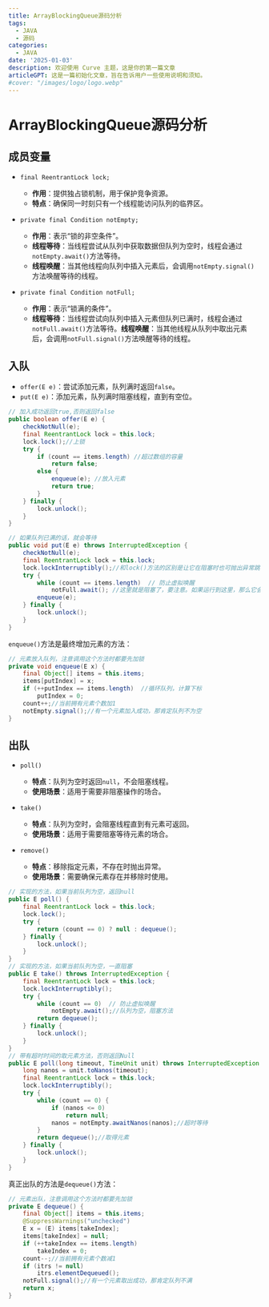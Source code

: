 ```yaml
---
title: ArrayBlockingQueue源码分析
tags:
  - JAVA
  - 源码
categories:
  - JAVA
date: '2025-01-03'
description: 欢迎使用 Curve 主题，这是你的第一篇文章
articleGPT: 这是一篇初始化文章，旨在告诉用户一些使用说明和须知。
#cover: "/images/logo/logo.webp"
---
```


# ArrayBlockingQueue源码分析


## 成员变量

* `final ReentrantLock lock;`​

  * **作用**：提供独占锁机制，用于保护竞争资源。
  * **特点**：确保同一时刻只有一个线程能访问队列的临界区。

* `private final Condition notEmpty;`​

  * **作用**：表示“锁的非空条件”。
  * **线程等待**：当线程尝试从队列中获取数据但队列为空时，线程会通过`notEmpty.await()`​方法等待。
  * **线程唤醒**：当其他线程向队列中插入元素后，会调用`notEmpty.signal()`​方法唤醒等待的线程。

* `private final Condition notFull;`​

  * **作用**：表示“锁满的条件”。
  * **线程等待**：当线程尝试向队列中插入元素但队列已满时，线程会通过`notFull.await()`​方法等待。**线程唤醒**：当其他线程从队列中取出元素后，会调用`notFull.signal()`​方法唤醒等待的线程。

## 入队

* `offer(E e)`​：尝试添加元素，队列满时返回`false`​。
* `put(E e)`​：添加元素，队列满时阻塞线程，直到有空位。

```java
// 加入成功返回true,否则返回false 
public boolean offer(E e) {  
    checkNotNull(e);  
    final ReentrantLock lock = this.lock;  
    lock.lock();//上锁  
    try {  
        if (count == items.length) //超过数组的容量  
            return false;  
        else {  
            enqueue(e); //放入元素  
            return true;  
        }  
    } finally {  
        lock.unlock();  
    }  
}  

// 如果队列已满的话，就会等待  
public void put(E e) throws InterruptedException {  
    checkNotNull(e);  
    final ReentrantLock lock = this.lock;  
    lock.lockInterruptibly();//和lock()方法的区别是让它在阻塞时也可抛出异常跳出  
    try {  
        while (count == items.length)  // 防止虚拟唤醒
        	notFull.await(); //这里就是阻塞了，要注意。如果运行到这里，那么它会释放上面的锁，一直等到notify  
        enqueue(e);  
    } finally {  
        lock.unlock();  
    }  
}
```

`enqueue()`​方法是最终增加元素的方法：

```java
// 元素放入队列，注意调用这个方法时都要先加锁 
private void enqueue(E x) {  
    final Object[] items = this.items;  
    items[putIndex] = x;  
    if (++putIndex == items.length)  //循环队列，计算下标
        putIndex = 0;  
    count++;//当前拥有元素个数加1  
    notEmpty.signal();//有一个元素加入成功，那肯定队列不为空  
}  
```

## 出队

* `poll()`​

  * **特点**：队列为空时返回`null`​，不会阻塞线程。
  * **使用场景**：适用于需要非阻塞操作的场合。
* `take()`​

  * **特点**：队列为空时，会阻塞线程直到有元素可返回。
  * **使用场景**：适用于需要阻塞等待元素的场合。
* `remove()`​

  * **特点**：移除指定元素，不存在时抛出异常。
  * **使用场景**：需要确保元素存在并移除时使用。

```java
// 实现的方法，如果当前队列为空，返回null  
public E poll() {  
    final ReentrantLock lock = this.lock;  
    lock.lock();  
    try {  
        return (count == 0) ? null : dequeue();  
    } finally {  
        lock.unlock();  
    }  
}  
// 实现的方法，如果当前队列为空，一直阻塞  
public E take() throws InterruptedException {  
    final ReentrantLock lock = this.lock;  
    lock.lockInterruptibly();  
    try {  
        while (count == 0)  // 防止虚拟唤醒
        	notEmpty.await();//队列为空，阻塞方法  
        return dequeue();  
    } finally {  
        lock.unlock();  
    }  
}  
// 带有超时时间的取元素方法，否则返回Null  
public E poll(long timeout, TimeUnit unit) throws InterruptedException {  
    long nanos = unit.toNanos(timeout);  
    final ReentrantLock lock = this.lock;  
    lock.lockInterruptibly();  
    try {  
        while (count == 0) {  
            if (nanos <= 0)  
                return null;  
            nanos = notEmpty.awaitNanos(nanos);//超时等待  
        }  
        return dequeue();//取得元素  
    } finally {  
        lock.unlock();  
    }  
}
```

真正出队的方法是`dequeue()`​方法：

```java
// 元素出队，注意调用这个方法时都要先加锁
private E dequeue() {  
    final Object[] items = this.items;  
    @SuppressWarnings("unchecked")  
    E x = (E) items[takeIndex];  
    items[takeIndex] = null;  
    if (++takeIndex == items.length)  
        takeIndex = 0;  
    count--;//当前拥有元素个数减1  
    if (itrs != null)  
        itrs.elementDequeued();  
    notFull.signal();//有一个元素取出成功，那肯定队列不满  
    return x;  
}
```

